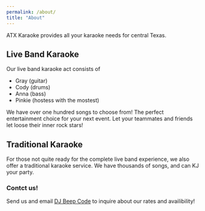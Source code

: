 ```yaml
---
permalink: /about/
title: "About"
---
```


ATX Karaoke provides all your karaoke needs for central Texas.

## Live Band Karaoke

Our live band karaoke act consists of 

  - Gray (guitar)
  - Cody (drums)
  - Anna (bass)
  - Pinkie (hostess with the mostest)

We have over one hundred songs to choose from!  The perfect 
entertainment choice for your next event.  Let your teammates
and friends let loose their inner rock stars!

## Traditional Karaoke

For those not quite ready for the complete live band experience,
we also offer a traditional karaoke service.  We have thousands
of songs, and can KJ your party.

### Contct us!

Send us and email [DJ Beep Code](mailto:djbeepcode@gmail.com?subject=[karaoke]%20Availability%20Han%20Inquiry) to inquire about our rates and availibility!

